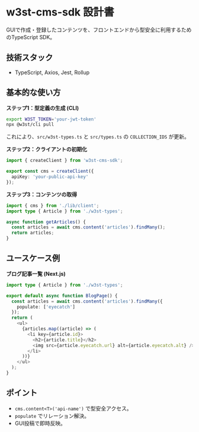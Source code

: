 # w3st-cms-sdk 設計書

GUIで作成・登録したコンテンツを、フロントエンドから型安全に利用するためのTypeScript SDK。

## 技術スタック
- TypeScript, Axios, Jest, Rollup

## 基本的な使い方
**ステップ1：型定義の生成 (CLI)**
```bash
export W3ST_TOKEN='your-jwt-token'
npx @w3st/cli pull
```
これにより、`src/w3st-types.ts` と `src/types.ts` の `COLLECTION_IDS` が更新。

**ステップ2：クライアントの初期化**
```typescript
import { createClient } from 'w3st-cms-sdk';

export const cms = createClient({
  apiKey: 'your-public-api-key'
});
```

**ステップ3：コンテンツの取得**
```typescript
import { cms } from './lib/client';
import type { Article } from './w3st-types';

async function getArticles() {
  const articles = await cms.content('articles').findMany();
  return articles;
}
```

## ユースケース例
**ブログ記事一覧 (Next.js)**
```typescript
import type { Article } from './w3st-types';

export default async function BlogPage() {
  const articles = await cms.content('articles').findMany({
    populate: ['eyecatch']
  });
  return (
    <ul>
      {articles.map((article) => (
        <li key={article.id}>
          <h2>{article.title}</h2>
          <img src={article.eyecatch.url} alt={article.eyecatch.alt} />
        </li>
      ))}
    </ul>
  );
}
```

## ポイント
- `cms.content<T>('api-name')` で型安全アクセス。
- `populate` でリレーション解決。
- GUI投稿で即時反映。